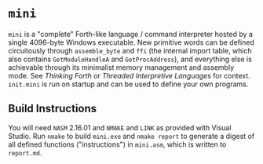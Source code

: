 # `mini`

`mini` is a "complete" Forth-like language / command interpreter hosted by a single 4096-byte Windows executable. New
primitive words can be defined circuitously through `assemble_byte` and `ffi` (the internal import table, which also
contains `GetModuleHandleA` and `GetProcAddress`), and everything else is achievable through its minimalist memory
management and assembly mode. See _Thinking Forth_ or _Threaded Interpretive Languages_ for context. `init.mini` is run
on startup and can be used to define your own programs.

## Build Instructions

You will need `NASM` 2.16.01 and `NMAKE` and `LINK` as provided with Visual Studio. Run `nmake` to build `mini.exe` and
`nmake report` to generate a digest of all defined functions ("instructions") in `mini.asm`, which is written to
`report.md`.
